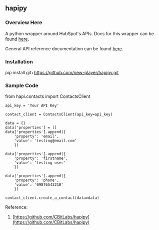 ## hapipy

### Overview Here

A python wrapper around HubSpot's APIs. Docs for this wrapper can be found [here](https://github.com/HubSpot/hapipy/wiki/hapipy-documentation).

General API reference documentation can be found [here](https://docs.hubapi.com).

### Installation
pip install git+https://github.com/new-player/hapipy.git

### Sample Code
from hapi.contacts import ContactsClient

~~~~
api_key = 'Your API Key'

contact_client = ContactsClient(api_key=api_key)

data = {}
data['properties'] = []
data['properties'].append({
	'property': 'email',
	'value': 'testing@email.com'
	})

data['properties'].append({
	'property': 'firstname',
	'value': 'testing user'
	})

data['properties'].append({
	'property': 'phone',
	'value': '09876543210'
	})

contact_client.create_a_contact(data=data)
~~~~

Reference:
1. [https://github.com/CBitLabs/hapipy](https://github.com/CBitLabs/hapipy)
